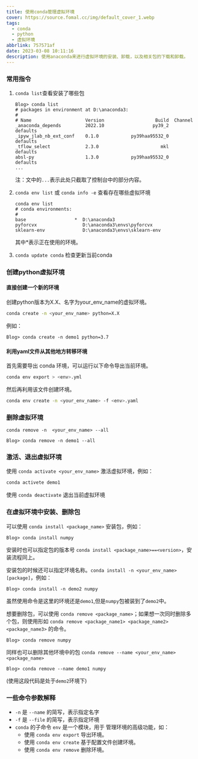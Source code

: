 ```yaml
---
title: 使用conda管理虚拟环境
cover: https://source.fomal.cc/img/default_cover_1.webp
tags:
  - conda
  - python
  - 虚拟环境
abbrlink: 757571af
date: 2023-03-08 10:11:16
description: 使用anaconda来进行虚拟环境的安装、卸载，以及相关包的下载和卸载。
---
```


### 常用指令
1. `conda list`查看安装了哪些包
	```console
	Blog> conda list
	# packages in environment at D:\anaconda3:
	#
	# Name                    Version                   Build  Channel   
	_anaconda_depends         2022.10                  py39_2    defaults
	_ipyw_jlab_nb_ext_conf    0.1.0            py39haa95532_0    defaults
	_tflow_select             2.3.0                       mkl    defaults
	absl-py                   1.3.0            py39haa95532_0    defaults
	...
	```
	注：文中的`...`表示此处只截取了控制台中的部分内容。

2. `conda env list` 或 `conda info -e` 查看存在哪些虚拟环境
	```console
	conda env list
	# conda environments:
	#
	base                  *  D:\anaconda3
	pyforcvx                 D:\anaconda3\envs\pyforcvx   
	sklearn-env              D:\anaconda3\envs\sklearn-env
	```
	其中*表示正在使用的环境。

3. `conda update conda` 检查更新当前conda

### 创建python虚拟环境
#### 直接创建一个新的环境
创建python版本为X.X、名字为your_env_name的虚拟环境。
```bash
conda create -n <your_env_name> python=X.X
```

例如：
```console
Blog> conda create -n demo1 python=3.7
```

#### 利用yaml文件从其他地方转移环境
首先需要导出 conda 环境，可以运行以下命令导出当前环境。
```bash
conda env export > <env>.yml
```

然后再利用该文件创建环境。
```bash
conda env create -n <your_env_name> -f <env>.yaml
```

### 删除虚拟环境
`conda remove -n  <your_env_name> --all`

```console
Blog> conda remove -n demo1 --all
```

### 激活、退出虚拟环境
使用 `conda activate <your_env_name>` 激活虚拟环境，例如：
```bash
conda activete demo1
```

使用 `conda deactivate` 退出当前虚拟环境

### 在虚拟环境中安装、删除包
可以使用 `conda install <package_name>` 安装包，例如：
```console
Blog> conda install numpy
```

安装时也可以指定包的版本号 `conda install <package_name>==<version>`，安装流程同上。

安装包的时候还可以指定环境名称。`conda install -n <your_env_name> [package]`，例如：
```console
Blog> conda install -n demo2 numpy
```
虽然使用命令是这里的环境还是`demo1`,但是`numpy`包被装到了`demo2`中。

想要删除包，可以使用 `conda remove <package_name>`；如果想一次同时删除多个包，则使用形如 `conda remove <package_name1> <package_name2> <package_name3>` 的命令。
```console
Blog> conda remove numpy
```

同样也可以删除其他环境中的包 `conda remove --name <your_env_name> <package_name>`
```console
Blog> conda remove --name demo1 numpy
```
(使用这段代码是处于`demo2`环境下)

### 一些命令参数解释
* `-n` 是 `--name` 的简写，表示指定名字
* `-f` 是 `--file` 的简写，表示指定环境
* `conda` 的子命令 `env` 是一个模块，用于 管理环境的高级功能，如：
  * 使用 `conda env export` 导出环境。
  * 使用 `conda env create` 基于配置文件创建环境。
  * 使用 `conda env remove` 删除环境。